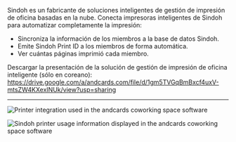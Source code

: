 Sindoh es un fabricante de soluciones inteligentes de gestión de impresión de oficina basadas en la nube. Conecta impresoras inteligentes de Sindoh para automatizar completamente la impresión:

- Sincroniza la información de los miembros a la base de datos Sindoh.
- Emite Sindoh Print ID a los miembros de forma automática.
- Ver cuántas páginas imprimió cada miembro.

Descargar la presentación de la solución de gestión de impresión de oficina inteligente (sólo en coreano): https://drive.google.com/a/andcards.com/file/d/1gm5TVGqBmBxcf4uxV-mtsZW4KXexINUk/view?usp=sharing

---

![Printer integration used in the andcards coworking space software](https://d7ccq1i35b0cj.cloudfront.net/andcards-integrations-sindoh-button-light-en-1920-1200.png)

![Sindoh printer usage information displayed in the andcards coworking space software](https://d7ccq1i35b0cj.cloudfront.net/andcards-integrations-sindoh-pages-light-en-1920-1200.png)
